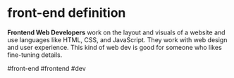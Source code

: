 # front-end definition
**Frontend Web Developers** work on the layout and visuals of a website and use languages like HTML, CSS, and JavaScript. They work with web design and user experience. This kind of web dev is good for someone who likes fine-tuning details.

#front-end #frontend  #dev 